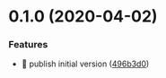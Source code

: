 # 0.1.0 (2020-04-02)


### Features

* 🎸 publish initial version ([496b3d0](https://github.com/rapidlang/compiler/commit/496b3d0b064b7d455213a0b3da4a8868e3a276fc))




